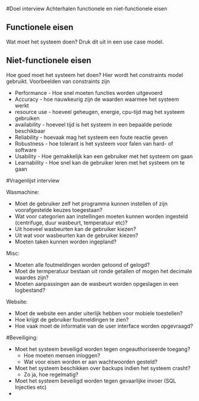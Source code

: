 #Doel interview
Achterhalen functionele en niet-functionele eisen

## Functionele eisen
Wat moet het systeem doen? Druk dit uit in een use case model.

## Niet-functionele eisen
Hoe goed moet het systeem het doen? Hier wordt het constraints model gebruikt. Voorbeelden van constraints zijn

- Performance - Hoe snel moeten functies worden uitgevoerd
- Accuracy - hoe nauwkeurig zijn de waarden waarmee het systeem werkt
- resource use - hoeveel geheugen, energie, cpu-tijd mag het systeem gebruiken
- availability - hoeveel tijd is het systeem in een bepaalde periode beschikbaar
- Reliability - hoevaak mag het systeem een foute reactie geven
- Robustness - hoe tolerant is het systeem voor falen van hard- of software
- Usability - Hoe gemakkelijk kan een gebruiker met het systeem om gaan
- Learnability - Hoe snel kan de gebruiker leren met het systeem om te gaan 

#Vragenlijst interview

Wasmachine:
- Moet de gebruiker zelf het programma kunnen instellen of zijn voorafgestelde keuzes toegestaan?
- Wat voor categorien aan instellingen moeten kunnen worden ingesteld (centrifuge, duur wasbeurt, temperatuur etc)?
- Uit hoeveel wasbeurten kan de gebruiker kiezen?
- Uit wat voor wasbeurten kan de gebruiker kiezen?
- Moeten taken kunnen worden ingepland?

Misc:
- Moeten alle foutmeldingen worden getoond of gelogd?
- Moet de termperatuur bestaan uit ronde getallen of mogen het decimale waardes zijn?
- Moeten aanpassingen aan de wasbeurt worden opgeslagen in een logbestand?

Website:
- Moet de website een ander uiterlijk hebben voor mobiele toestellen?
- Hoe krijgt de gebruiker foutmeldingen te zien?
- Hoe vaak moet de informatie van de user interface worden opgevraagd?

#Beveiliging:
- Moet het systeem beveiligd worden tegen ongeauthoriseerde toegang?
	- Hoe moeten mensen inloggen?
	- Wat voor eisen worden er aan wachtwoorden gesteld?
- Moet het systeem beschikken over backups indien het systeem crasht?
	- Zo ja, hoe regelmatig?
- Moet het systeem beveiligd worden tegen gevaarlijke invoer (SQL Injecties etc)
- 
